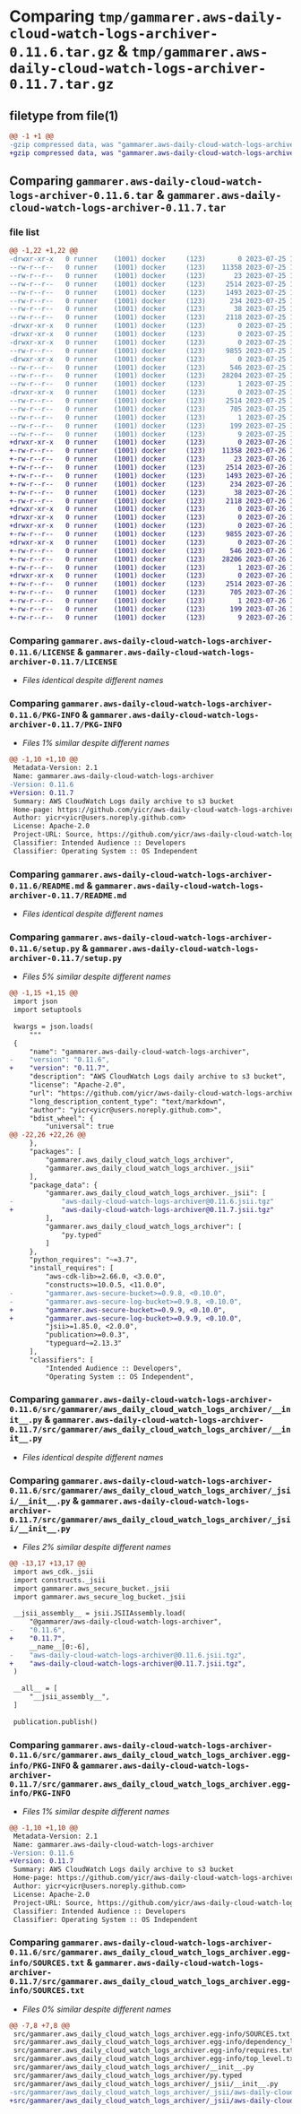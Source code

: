 # Comparing `tmp/gammarer.aws-daily-cloud-watch-logs-archiver-0.11.6.tar.gz` & `tmp/gammarer.aws-daily-cloud-watch-logs-archiver-0.11.7.tar.gz`

## filetype from file(1)

```diff
@@ -1 +1 @@
-gzip compressed data, was "gammarer.aws-daily-cloud-watch-logs-archiver-0.11.6.tar", last modified: Tue Jul 25 19:21:54 2023, max compression
+gzip compressed data, was "gammarer.aws-daily-cloud-watch-logs-archiver-0.11.7.tar", last modified: Wed Jul 26 19:22:51 2023, max compression
```

## Comparing `gammarer.aws-daily-cloud-watch-logs-archiver-0.11.6.tar` & `gammarer.aws-daily-cloud-watch-logs-archiver-0.11.7.tar`

### file list

```diff
@@ -1,22 +1,22 @@
-drwxr-xr-x   0 runner    (1001) docker     (123)        0 2023-07-25 19:21:54.101671 gammarer.aws-daily-cloud-watch-logs-archiver-0.11.6/
--rw-r--r--   0 runner    (1001) docker     (123)    11358 2023-07-25 19:21:36.000000 gammarer.aws-daily-cloud-watch-logs-archiver-0.11.6/LICENSE
--rw-r--r--   0 runner    (1001) docker     (123)       23 2023-07-25 19:21:36.000000 gammarer.aws-daily-cloud-watch-logs-archiver-0.11.6/MANIFEST.in
--rw-r--r--   0 runner    (1001) docker     (123)     2514 2023-07-25 19:21:54.101671 gammarer.aws-daily-cloud-watch-logs-archiver-0.11.6/PKG-INFO
--rw-r--r--   0 runner    (1001) docker     (123)     1493 2023-07-25 19:21:36.000000 gammarer.aws-daily-cloud-watch-logs-archiver-0.11.6/README.md
--rw-r--r--   0 runner    (1001) docker     (123)      234 2023-07-25 19:21:36.000000 gammarer.aws-daily-cloud-watch-logs-archiver-0.11.6/pyproject.toml
--rw-r--r--   0 runner    (1001) docker     (123)       38 2023-07-25 19:21:54.101671 gammarer.aws-daily-cloud-watch-logs-archiver-0.11.6/setup.cfg
--rw-r--r--   0 runner    (1001) docker     (123)     2118 2023-07-25 19:21:36.000000 gammarer.aws-daily-cloud-watch-logs-archiver-0.11.6/setup.py
-drwxr-xr-x   0 runner    (1001) docker     (123)        0 2023-07-25 19:21:54.097670 gammarer.aws-daily-cloud-watch-logs-archiver-0.11.6/src/
-drwxr-xr-x   0 runner    (1001) docker     (123)        0 2023-07-25 19:21:54.097670 gammarer.aws-daily-cloud-watch-logs-archiver-0.11.6/src/gammarer/
-drwxr-xr-x   0 runner    (1001) docker     (123)        0 2023-07-25 19:21:54.097670 gammarer.aws-daily-cloud-watch-logs-archiver-0.11.6/src/gammarer/aws_daily_cloud_watch_logs_archiver/
--rw-r--r--   0 runner    (1001) docker     (123)     9855 2023-07-25 19:21:36.000000 gammarer.aws-daily-cloud-watch-logs-archiver-0.11.6/src/gammarer/aws_daily_cloud_watch_logs_archiver/__init__.py
-drwxr-xr-x   0 runner    (1001) docker     (123)        0 2023-07-25 19:21:54.097670 gammarer.aws-daily-cloud-watch-logs-archiver-0.11.6/src/gammarer/aws_daily_cloud_watch_logs_archiver/_jsii/
--rw-r--r--   0 runner    (1001) docker     (123)      546 2023-07-25 19:21:36.000000 gammarer.aws-daily-cloud-watch-logs-archiver-0.11.6/src/gammarer/aws_daily_cloud_watch_logs_archiver/_jsii/__init__.py
--rw-r--r--   0 runner    (1001) docker     (123)    28204 2023-07-25 19:21:36.000000 gammarer.aws-daily-cloud-watch-logs-archiver-0.11.6/src/gammarer/aws_daily_cloud_watch_logs_archiver/_jsii/aws-daily-cloud-watch-logs-archiver@0.11.6.jsii.tgz
--rw-r--r--   0 runner    (1001) docker     (123)        1 2023-07-25 19:21:36.000000 gammarer.aws-daily-cloud-watch-logs-archiver-0.11.6/src/gammarer/aws_daily_cloud_watch_logs_archiver/py.typed
-drwxr-xr-x   0 runner    (1001) docker     (123)        0 2023-07-25 19:21:54.097670 gammarer.aws-daily-cloud-watch-logs-archiver-0.11.6/src/gammarer.aws_daily_cloud_watch_logs_archiver.egg-info/
--rw-r--r--   0 runner    (1001) docker     (123)     2514 2023-07-25 19:21:54.000000 gammarer.aws-daily-cloud-watch-logs-archiver-0.11.6/src/gammarer.aws_daily_cloud_watch_logs_archiver.egg-info/PKG-INFO
--rw-r--r--   0 runner    (1001) docker     (123)      705 2023-07-25 19:21:54.000000 gammarer.aws-daily-cloud-watch-logs-archiver-0.11.6/src/gammarer.aws_daily_cloud_watch_logs_archiver.egg-info/SOURCES.txt
--rw-r--r--   0 runner    (1001) docker     (123)        1 2023-07-25 19:21:54.000000 gammarer.aws-daily-cloud-watch-logs-archiver-0.11.6/src/gammarer.aws_daily_cloud_watch_logs_archiver.egg-info/dependency_links.txt
--rw-r--r--   0 runner    (1001) docker     (123)      199 2023-07-25 19:21:54.000000 gammarer.aws-daily-cloud-watch-logs-archiver-0.11.6/src/gammarer.aws_daily_cloud_watch_logs_archiver.egg-info/requires.txt
--rw-r--r--   0 runner    (1001) docker     (123)        9 2023-07-25 19:21:54.000000 gammarer.aws-daily-cloud-watch-logs-archiver-0.11.6/src/gammarer.aws_daily_cloud_watch_logs_archiver.egg-info/top_level.txt
+drwxr-xr-x   0 runner    (1001) docker     (123)        0 2023-07-26 19:22:51.022872 gammarer.aws-daily-cloud-watch-logs-archiver-0.11.7/
+-rw-r--r--   0 runner    (1001) docker     (123)    11358 2023-07-26 19:22:35.000000 gammarer.aws-daily-cloud-watch-logs-archiver-0.11.7/LICENSE
+-rw-r--r--   0 runner    (1001) docker     (123)       23 2023-07-26 19:22:35.000000 gammarer.aws-daily-cloud-watch-logs-archiver-0.11.7/MANIFEST.in
+-rw-r--r--   0 runner    (1001) docker     (123)     2514 2023-07-26 19:22:51.022872 gammarer.aws-daily-cloud-watch-logs-archiver-0.11.7/PKG-INFO
+-rw-r--r--   0 runner    (1001) docker     (123)     1493 2023-07-26 19:22:35.000000 gammarer.aws-daily-cloud-watch-logs-archiver-0.11.7/README.md
+-rw-r--r--   0 runner    (1001) docker     (123)      234 2023-07-26 19:22:35.000000 gammarer.aws-daily-cloud-watch-logs-archiver-0.11.7/pyproject.toml
+-rw-r--r--   0 runner    (1001) docker     (123)       38 2023-07-26 19:22:51.022872 gammarer.aws-daily-cloud-watch-logs-archiver-0.11.7/setup.cfg
+-rw-r--r--   0 runner    (1001) docker     (123)     2118 2023-07-26 19:22:35.000000 gammarer.aws-daily-cloud-watch-logs-archiver-0.11.7/setup.py
+drwxr-xr-x   0 runner    (1001) docker     (123)        0 2023-07-26 19:22:51.022872 gammarer.aws-daily-cloud-watch-logs-archiver-0.11.7/src/
+drwxr-xr-x   0 runner    (1001) docker     (123)        0 2023-07-26 19:22:51.022872 gammarer.aws-daily-cloud-watch-logs-archiver-0.11.7/src/gammarer/
+drwxr-xr-x   0 runner    (1001) docker     (123)        0 2023-07-26 19:22:51.022872 gammarer.aws-daily-cloud-watch-logs-archiver-0.11.7/src/gammarer/aws_daily_cloud_watch_logs_archiver/
+-rw-r--r--   0 runner    (1001) docker     (123)     9855 2023-07-26 19:22:35.000000 gammarer.aws-daily-cloud-watch-logs-archiver-0.11.7/src/gammarer/aws_daily_cloud_watch_logs_archiver/__init__.py
+drwxr-xr-x   0 runner    (1001) docker     (123)        0 2023-07-26 19:22:51.022872 gammarer.aws-daily-cloud-watch-logs-archiver-0.11.7/src/gammarer/aws_daily_cloud_watch_logs_archiver/_jsii/
+-rw-r--r--   0 runner    (1001) docker     (123)      546 2023-07-26 19:22:35.000000 gammarer.aws-daily-cloud-watch-logs-archiver-0.11.7/src/gammarer/aws_daily_cloud_watch_logs_archiver/_jsii/__init__.py
+-rw-r--r--   0 runner    (1001) docker     (123)    28206 2023-07-26 19:22:35.000000 gammarer.aws-daily-cloud-watch-logs-archiver-0.11.7/src/gammarer/aws_daily_cloud_watch_logs_archiver/_jsii/aws-daily-cloud-watch-logs-archiver@0.11.7.jsii.tgz
+-rw-r--r--   0 runner    (1001) docker     (123)        1 2023-07-26 19:22:35.000000 gammarer.aws-daily-cloud-watch-logs-archiver-0.11.7/src/gammarer/aws_daily_cloud_watch_logs_archiver/py.typed
+drwxr-xr-x   0 runner    (1001) docker     (123)        0 2023-07-26 19:22:51.022872 gammarer.aws-daily-cloud-watch-logs-archiver-0.11.7/src/gammarer.aws_daily_cloud_watch_logs_archiver.egg-info/
+-rw-r--r--   0 runner    (1001) docker     (123)     2514 2023-07-26 19:22:50.000000 gammarer.aws-daily-cloud-watch-logs-archiver-0.11.7/src/gammarer.aws_daily_cloud_watch_logs_archiver.egg-info/PKG-INFO
+-rw-r--r--   0 runner    (1001) docker     (123)      705 2023-07-26 19:22:50.000000 gammarer.aws-daily-cloud-watch-logs-archiver-0.11.7/src/gammarer.aws_daily_cloud_watch_logs_archiver.egg-info/SOURCES.txt
+-rw-r--r--   0 runner    (1001) docker     (123)        1 2023-07-26 19:22:50.000000 gammarer.aws-daily-cloud-watch-logs-archiver-0.11.7/src/gammarer.aws_daily_cloud_watch_logs_archiver.egg-info/dependency_links.txt
+-rw-r--r--   0 runner    (1001) docker     (123)      199 2023-07-26 19:22:50.000000 gammarer.aws-daily-cloud-watch-logs-archiver-0.11.7/src/gammarer.aws_daily_cloud_watch_logs_archiver.egg-info/requires.txt
+-rw-r--r--   0 runner    (1001) docker     (123)        9 2023-07-26 19:22:50.000000 gammarer.aws-daily-cloud-watch-logs-archiver-0.11.7/src/gammarer.aws_daily_cloud_watch_logs_archiver.egg-info/top_level.txt
```

### Comparing `gammarer.aws-daily-cloud-watch-logs-archiver-0.11.6/LICENSE` & `gammarer.aws-daily-cloud-watch-logs-archiver-0.11.7/LICENSE`

 * *Files identical despite different names*

### Comparing `gammarer.aws-daily-cloud-watch-logs-archiver-0.11.6/PKG-INFO` & `gammarer.aws-daily-cloud-watch-logs-archiver-0.11.7/PKG-INFO`

 * *Files 1% similar despite different names*

```diff
@@ -1,10 +1,10 @@
 Metadata-Version: 2.1
 Name: gammarer.aws-daily-cloud-watch-logs-archiver
-Version: 0.11.6
+Version: 0.11.7
 Summary: AWS CloudWatch Logs daily archive to s3 bucket
 Home-page: https://github.com/yicr/aws-daily-cloud-watch-logs-archiver.git
 Author: yicr<yicr@users.noreply.github.com>
 License: Apache-2.0
 Project-URL: Source, https://github.com/yicr/aws-daily-cloud-watch-logs-archiver.git
 Classifier: Intended Audience :: Developers
 Classifier: Operating System :: OS Independent
```

### Comparing `gammarer.aws-daily-cloud-watch-logs-archiver-0.11.6/README.md` & `gammarer.aws-daily-cloud-watch-logs-archiver-0.11.7/README.md`

 * *Files identical despite different names*

### Comparing `gammarer.aws-daily-cloud-watch-logs-archiver-0.11.6/setup.py` & `gammarer.aws-daily-cloud-watch-logs-archiver-0.11.7/setup.py`

 * *Files 5% similar despite different names*

```diff
@@ -1,15 +1,15 @@
 import json
 import setuptools
 
 kwargs = json.loads(
     """
 {
     "name": "gammarer.aws-daily-cloud-watch-logs-archiver",
-    "version": "0.11.6",
+    "version": "0.11.7",
     "description": "AWS CloudWatch Logs daily archive to s3 bucket",
     "license": "Apache-2.0",
     "url": "https://github.com/yicr/aws-daily-cloud-watch-logs-archiver.git",
     "long_description_content_type": "text/markdown",
     "author": "yicr<yicr@users.noreply.github.com>",
     "bdist_wheel": {
         "universal": true
@@ -22,26 +22,26 @@
     },
     "packages": [
         "gammarer.aws_daily_cloud_watch_logs_archiver",
         "gammarer.aws_daily_cloud_watch_logs_archiver._jsii"
     ],
     "package_data": {
         "gammarer.aws_daily_cloud_watch_logs_archiver._jsii": [
-            "aws-daily-cloud-watch-logs-archiver@0.11.6.jsii.tgz"
+            "aws-daily-cloud-watch-logs-archiver@0.11.7.jsii.tgz"
         ],
         "gammarer.aws_daily_cloud_watch_logs_archiver": [
             "py.typed"
         ]
     },
     "python_requires": "~=3.7",
     "install_requires": [
         "aws-cdk-lib>=2.66.0, <3.0.0",
         "constructs>=10.0.5, <11.0.0",
-        "gammarer.aws-secure-bucket>=0.9.8, <0.10.0",
-        "gammarer.aws-secure-log-bucket>=0.9.8, <0.10.0",
+        "gammarer.aws-secure-bucket>=0.9.9, <0.10.0",
+        "gammarer.aws-secure-log-bucket>=0.9.9, <0.10.0",
         "jsii>=1.85.0, <2.0.0",
         "publication>=0.0.3",
         "typeguard~=2.13.3"
     ],
     "classifiers": [
         "Intended Audience :: Developers",
         "Operating System :: OS Independent",
```

### Comparing `gammarer.aws-daily-cloud-watch-logs-archiver-0.11.6/src/gammarer/aws_daily_cloud_watch_logs_archiver/__init__.py` & `gammarer.aws-daily-cloud-watch-logs-archiver-0.11.7/src/gammarer/aws_daily_cloud_watch_logs_archiver/__init__.py`

 * *Files identical despite different names*

### Comparing `gammarer.aws-daily-cloud-watch-logs-archiver-0.11.6/src/gammarer/aws_daily_cloud_watch_logs_archiver/_jsii/__init__.py` & `gammarer.aws-daily-cloud-watch-logs-archiver-0.11.7/src/gammarer/aws_daily_cloud_watch_logs_archiver/_jsii/__init__.py`

 * *Files 2% similar despite different names*

```diff
@@ -13,17 +13,17 @@
 import aws_cdk._jsii
 import constructs._jsii
 import gammarer.aws_secure_bucket._jsii
 import gammarer.aws_secure_log_bucket._jsii
 
 __jsii_assembly__ = jsii.JSIIAssembly.load(
     "@gammarer/aws-daily-cloud-watch-logs-archiver",
-    "0.11.6",
+    "0.11.7",
     __name__[0:-6],
-    "aws-daily-cloud-watch-logs-archiver@0.11.6.jsii.tgz",
+    "aws-daily-cloud-watch-logs-archiver@0.11.7.jsii.tgz",
 )
 
 __all__ = [
     "__jsii_assembly__",
 ]
 
 publication.publish()
```

### Comparing `gammarer.aws-daily-cloud-watch-logs-archiver-0.11.6/src/gammarer.aws_daily_cloud_watch_logs_archiver.egg-info/PKG-INFO` & `gammarer.aws-daily-cloud-watch-logs-archiver-0.11.7/src/gammarer.aws_daily_cloud_watch_logs_archiver.egg-info/PKG-INFO`

 * *Files 1% similar despite different names*

```diff
@@ -1,10 +1,10 @@
 Metadata-Version: 2.1
 Name: gammarer.aws-daily-cloud-watch-logs-archiver
-Version: 0.11.6
+Version: 0.11.7
 Summary: AWS CloudWatch Logs daily archive to s3 bucket
 Home-page: https://github.com/yicr/aws-daily-cloud-watch-logs-archiver.git
 Author: yicr<yicr@users.noreply.github.com>
 License: Apache-2.0
 Project-URL: Source, https://github.com/yicr/aws-daily-cloud-watch-logs-archiver.git
 Classifier: Intended Audience :: Developers
 Classifier: Operating System :: OS Independent
```

### Comparing `gammarer.aws-daily-cloud-watch-logs-archiver-0.11.6/src/gammarer.aws_daily_cloud_watch_logs_archiver.egg-info/SOURCES.txt` & `gammarer.aws-daily-cloud-watch-logs-archiver-0.11.7/src/gammarer.aws_daily_cloud_watch_logs_archiver.egg-info/SOURCES.txt`

 * *Files 0% similar despite different names*

```diff
@@ -7,8 +7,8 @@
 src/gammarer.aws_daily_cloud_watch_logs_archiver.egg-info/SOURCES.txt
 src/gammarer.aws_daily_cloud_watch_logs_archiver.egg-info/dependency_links.txt
 src/gammarer.aws_daily_cloud_watch_logs_archiver.egg-info/requires.txt
 src/gammarer.aws_daily_cloud_watch_logs_archiver.egg-info/top_level.txt
 src/gammarer/aws_daily_cloud_watch_logs_archiver/__init__.py
 src/gammarer/aws_daily_cloud_watch_logs_archiver/py.typed
 src/gammarer/aws_daily_cloud_watch_logs_archiver/_jsii/__init__.py
-src/gammarer/aws_daily_cloud_watch_logs_archiver/_jsii/aws-daily-cloud-watch-logs-archiver@0.11.6.jsii.tgz
+src/gammarer/aws_daily_cloud_watch_logs_archiver/_jsii/aws-daily-cloud-watch-logs-archiver@0.11.7.jsii.tgz
```

